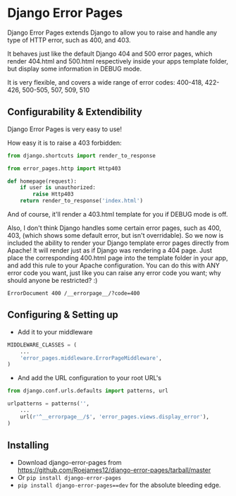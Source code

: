 Django Error Pages
==================

Django Error Pages extends Django to allow you to raise and handle any type of
HTTP error, such as 400, and 403.

It behaves just like the default Django 404 and 500 error pages, which render
404.html and 500.html respectively inside your apps template folder, but display
some information in DEBUG mode.

It is very flexible, and covers a wide range of error codes:
400-418, 422-426,
500-505, 507, 509, 510

Configurability & Extendibility
-------------------------------

Django Error Pages is very easy to use!

How easy it is to raise a 403 forbidden:

```python
from django.shortcuts import render_to_response

from error_pages.http import Http403

def homepage(request):
    if user is unauthorized:
        raise Http403
    return render_to_response('index.html')
```

And of course, it'll render a 403.html template for you if DEBUG mode is off.

Also, I don't think Django handles some certain error pages, such as 400, 403,
(which shows some default error, but isn't overridable). So we now is included
the ability to render your Django template error pages directly from Apache!
It will render just as if Django was rendering a 404 page. Just place the
corresponding 400.html page into the template folder in your app, and add this
rule to your Apache configuration. You can do this with ANY error code you want,
just like you can raise any error code you want; why should anyone be restricted? :)

```apacheconf
ErrorDocument 400 /__errorpage__/?code=400
```

Configuring & Setting up
------------------------

* Add it to your middleware

```python
MIDDLEWARE_CLASSES = (
    ...
    'error_pages.middleware.ErrorPageMiddleware',
)
```

* And add the URL configuration to your root URL's

```python
from django.conf.urls.defaults import patterns, url

urlpatterns = patterns('',
    ...
    url(r'^__errorpage__/$', 'error_pages.views.display_error'),
)
```

Installing
----------

* Download django-error-pages from https://github.com/Roejames12/django-error-pages/tarball/master
* Or `pip install django-error-pages`
* `pip install django-error-pages==dev` for the absolute bleeding edge.
